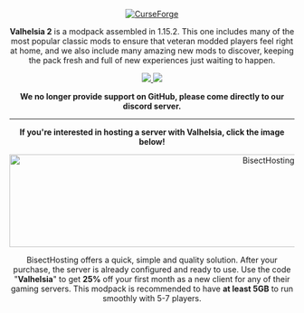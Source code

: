 <p align="center">
  <a href="https://www.curseforge.com/minecraft/modpacks/valhelsia-2">
    <img border="0" alt="CurseForge" src="https://zupimages.net/up/20/29/gzlv.png">
  </a>
</p>

<p align="center">
<strong>Valhelsia 2</strong> is a modpack assembled in 1.15.2. This one includes many of the most popular classic mods to ensure that veteran modded players feel right at home, and   we also include many amazing new mods to discover, keeping the pack fresh and full of new experiences just waiting to happen.
</p>

<p align="center">
  <a href="https://discord.gg/rdfQuaM">
    <img src="https://img.shields.io/discord/396333981601234944?color=1b1b1b&label=Discord&logo=Discord&style=plastic">
  </a>
  <a href="https://twitter.com/valhelsia">
    <img src="https://img.shields.io/twitter/follow/valhelsia?color=1b1b1b&label=Twitter&logo=twitter&style=plastic">
  </a>
</p>
<p align="center">
  <strong>We no longer provide support on GitHub, please come directly to our discord server.</strong>
</p>

------------------------------

<p align="center">
  <strong>If you're interested in hosting a server with Valhelsia, click the image below!</strong>
</p>

<p align="center">
  <a href="https://bisecthosting.com/Valhelsia">
    <img border="0" alt="BisectHosting" src="https://zupimages.net/up/20/45/qo6j.png" width="900" height="164">
  </a>
</p>                                                                                                                                             

<p align="center">
BisectHosting offers a quick, simple and quality solution. After your purchase, the server is already configured and ready to use.                 
Use the code "<strong>Valhelsia</strong>" to get <strong>25%</strong> off your first month as a new client for any of their gaming servers.                                                                         
This modpack is recommended to have <strong>at least 5GB</strong> to run smoothly with 5-7 players.
</p>
